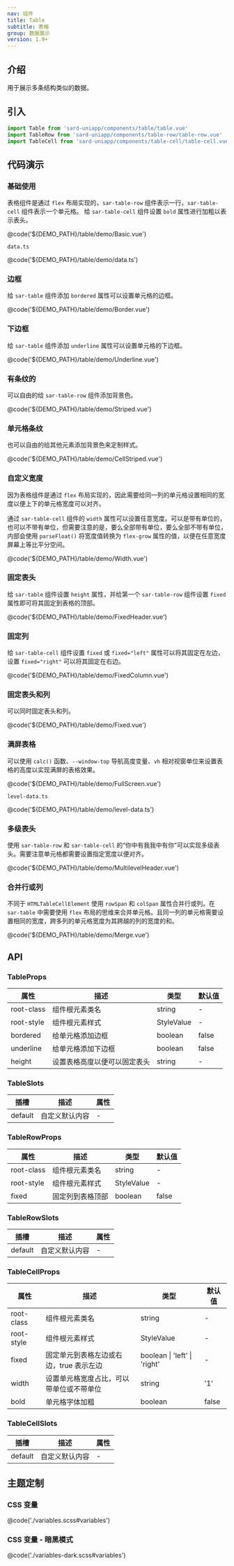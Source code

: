 ```yaml
---
nav: 组件
title: Table
subtitle: 表格
group: 数据展示
version: 1.9+
---
```


## 介绍

用于展示多条结构类似的数据。

## 引入

```ts
import Table from 'sard-uniapp/components/table/table.vue'
import TableRow from 'sard-uniapp/components/table-row/table-row.vue'
import TableCell from 'sard-uniapp/components/table-cell/table-cell.vue'
```

## 代码演示

### 基础使用

表格组件是通过 `flex` 布局实现的，`sar-table-row` 组件表示一行，`sar-table-cell` 组件表示一个单元格。
给 `sar-table-cell` 组件设置 `bold` 属性进行加粗以表示表头。

@code('${DEMO_PATH}/table/demo/Basic.vue')

`data.ts`

@code('${DEMO_PATH}/table/demo/data.ts')

### 边框

给 `sar-table` 组件添加 `bordered` 属性可以设置单元格的边框。

@code('${DEMO_PATH}/table/demo/Border.vue')

### 下边框

给 `sar-table` 组件添加 `underline` 属性可以设置单元格的下边框。

@code('${DEMO_PATH}/table/demo/Underline.vue')

### 有条纹的

可以自由的给 `sar-table-row` 组件添加背景色。

@code('${DEMO_PATH}/table/demo/Striped.vue')

### 单元格条纹

也可以自由的给其他元素添加背景色来定制样式。

@code('${DEMO_PATH}/table/demo/CellStriped.vue')

### 自定义宽度

因为表格组件是通过 `flex` 布局实现的，因此需要给同一列的单元格设置相同的宽度以便上下的单元格宽度可以对齐。

通过 `sar-table-cell` 组件的 `width` 属性可以设置任意宽度。可以是带有单位的，也可以不带有单位，但需要注意的是，要么全部带有单位，要么全部不带有单位，内部会使用 `parseFloat()` 将宽度值转换为 `flex-grow` 属性的值，以便在任意宽度屏幕上等比平分空间。

@code('${DEMO_PATH}/table/demo/Width.vue')

### 固定表头

给 `sar-table` 组件设置 `height` 属性，并给第一个 `sar-table-row` 组件设置 `fixed` 属性即可将其固定到表格的顶部。

@code('${DEMO_PATH}/table/demo/FixedHeader.vue')

### 固定列

给 `sar-table-cell` 组件设置 `fixed` 或 `fixed="left"` 属性可以将其固定在左边，设置 `fixed="right"` 可以将其固定在右边。

@code('${DEMO_PATH}/table/demo/FixedColumn.vue')

### 固定表头和列

可以同时固定表头和列。

@code('${DEMO_PATH}/table/demo/Fixed.vue')

### 满屏表格

可以使用 `calc()` 函数、`--window-top` 导航高度变量、`vh` 相对视窗单位来设置表格的高度以实现满屏的表格效果。

@code('${DEMO_PATH}/table/demo/FullScreen.vue')

`level-data.ts`

@code('${DEMO_PATH}/table/demo/level-data.ts')

### 多级表头

使用 `sar-table-row` 和 `sar-table-cell` 的“你中有我我中有你”可以实现多级表头。需要注意单元格都需要设置指定宽度以便对齐。

@code('${DEMO_PATH}/table/demo/MultilevelHeader.vue')

### 合并行或列

不同于 `HTMLTableCellElement` 使用 `rowSpan` 和 `colSpan` 属性合并行或列。在 `sar-table` 中需要使用 `flex` 布局的思维来合并单元格。且同一列的单元格需要设置相同的宽度，跨多列的单元格宽度为其跨越的列的宽度的和。

@code('${DEMO_PATH}/table/demo/Merge.vue')

## API

### TableProps

| 属性       | 描述                         | 类型       | 默认值 |
| ---------- | ---------------------------- | ---------- | ------ |
| root-class | 组件根元素类名               | string     | -      |
| root-style | 组件根元素样式               | StyleValue | -      |
| bordered   | 给单元格添加边框             | boolean    | false  |
| underline  | 给单元格添加下边框           | boolean    | false  |
| height     | 设置表格高度以便可以固定表头 | string     | -      |

### TableSlots

| 插槽    | 描述           | 属性 |
| ------- | -------------- | ---- |
| default | 自定义默认内容 | -    |

### TableRowProps

| 属性       | 描述             | 类型       | 默认值 |
| ---------- | ---------------- | ---------- | ------ |
| root-class | 组件根元素类名   | string     | -      |
| root-style | 组件根元素样式   | StyleValue | -      |
| fixed      | 固定列到表格顶部 | boolean    | false  |

### TableRowSlots

| 插槽    | 描述           | 属性 |
| ------- | -------------- | ---- |
| default | 自定义默认内容 | -    |

### TableCellProps

| 属性       | 描述                                     | 类型                         | 默认值 |
| ---------- | ---------------------------------------- | ---------------------------- | ------ |
| root-class | 组件根元素类名                           | string                       | -      |
| root-style | 组件根元素样式                           | StyleValue                   | -      |
| fixed      | 固定单元到表格左边或右边，true 表示左边  | boolean \| 'left' \| 'right' | -      |
| width      | 设置单元格宽度占比，可以带单位或不带单位 | string                       | '1'    |
| bold       | 单元格字体加粗                           | boolean                      | false  |

### TableCellSlots

| 插槽    | 描述           | 属性 |
| ------- | -------------- | ---- |
| default | 自定义默认内容 | -    |

## 主题定制

### CSS 变量

@code('./variables.scss#variables')

### CSS 变量 - 暗黑模式

@code('./variables-dark.scss#variables')
